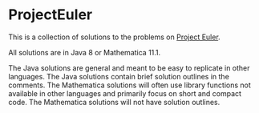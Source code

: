 # ProjectEuler

This is a collection of solutions to the problems on [Project Euler](https://projecteuler.net/).

All solutions are in Java 8 or Mathematica 11.1.

The Java solutions are general and meant to be easy to replicate in other languages.
The Java solutions contain brief solution outlines in the comments.
The Mathematica solutions will often use library functions not available in other languages and primarily focus on short and compact code.
The Mathematica solutions will not have solution outlines.
